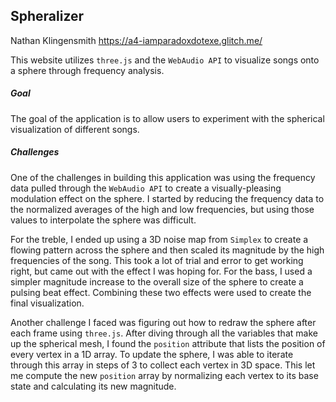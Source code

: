 ## Spheralizer
Nathan Klingensmith https://a4-iamparadoxdotexe.glitch.me/

This website utilizes `three.js` and the `WebAudio API` to visualize songs onto a sphere through frequency analysis.

##### *Goal*
The goal of the application is to allow users to experiment with the spherical visualization of different songs.

##### *Challenges*
One of the challenges in building this application was using the frequency data pulled through the `WebAudio API` to create a visually-pleasing modulation effect on the sphere.
I started by reducing the frequency data to the normalized averages of the high and low frequencies, but using those values to interpolate the sphere was difficult.

For the treble, I ended up using a 3D noise map from `Simplex` to create a flowing pattern across the sphere and then scaled its magnitude by the high frequencies of the song.
This took a lot of trial and error to get working right, but came out with the effect I was hoping for.
For the bass, I used a simpler magnitude increase to the overall size of the sphere to create a pulsing beat effect.
Combining these two effects were used to create the final visualization.

Another challenge I faced was figuring out how to redraw the sphere after each frame using `three.js`.
After diving through all the variables that make up the spherical mesh, I found the `position` attribute that lists the position of every vertex in a 1D array.
To update the sphere, I was able to iterate through this array in steps of 3 to collect each vertex in 3D space.
This let me compute the new `position` array by normalizing each vertex to its base state and calculating its new magnitude.
